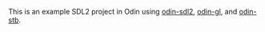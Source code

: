 This is an example SDL2 project in Odin using [odin-sdl2](https://github.com/JoshuaManton/odin-sdl2), [odin-gl](https://github.com/vassvik/odin-gl), and [odin-stb](https://github.com/vassvik/odin-stb).